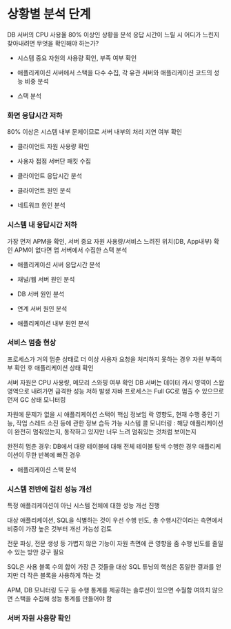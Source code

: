 # 상황별 분석 단계

DB 서버의 CPU 사용율 80% 이상인 상황을 분석
응답 시간이 느릴 시 어디가 느린지 찾아내려면 무엇을 확인해야 하는가?

* 시스템 중요 자원의 사용량 확인, 부족 여부 확인

* 애플리케이션 서버에서 스택을 다수 수집, 각 유관 서버와 애플리케이션 코드의 성능 비중 분석

* 스택 분석

### 화면 응답시간 저하

80% 이상은 시스템 내부 문제이므로 서버 내부의 처리 지연 여부 확인

* 클라이언트 자원 사용량 확인

* 사용자 접점 서버단 패킷 수집

* 클라이언트 응답시간 분석

* 클라이언트 원인 분석

* 네트워크 원인 분석

### 시스템 내 응답시간 저하

가장 먼저 APM을 확인, 서버 중요 자원 사용량/서비스 느려진 위치(DB, App내부) 확인
APM이 없다면 앱 서버에서 수집한 스택 분석

* 애플리케이션 서버 응답시간 분석

* 채널/웹 서버 원인 분석

* DB 서버 원인 분석

* 연계 서버 원인 분석

* 애플리케이션 내부 원인 분석

### 서비스 멈춤 현상

프로세스가 거의 멈춘 상태로 더 이상 사용자 요청을 처리하지 못하는 경우
자원 부족여부 확인 후 애플리케이션 상태 확인

서버 자원은 CPU 사용량, 메모리 스와핑 여부 확인
DB 서버는 데이터 캐시 영역이 스왑 영역으로 내려가면 급격한 성능 저하 발생
자바 프로세스는 Full GC로 멈출 수 있으므로 먼저 GC 상태 모니터링

자원에 문제가 없을 시 애플리케이션 스택이 핵심 정보임
락 영향도, 현재 수행 중인 기능, 작업 스레드 소진 등에 관한 정보 습득 가능
시스템 콜 모니터링 : 해당 애플리케이션이 완전히 멈춰있는지, 동작하고 있지만 너무 느려 멈춰있는 것처럼 보이는지

완전히 멈춘 경우:
DB에서 대량 테이블에 대해 전체 테이블 탐색 수행한 경우
애플리케이션이 무한 반복에 빠진 경우

* 애플리케이션 스택 분석

### 시스템 전반에 걸친 성능 개선

특정 애플리케이션이 아닌 시스템 전체에 대한 성능 개선 진행

대상 애플리케이션, SQL을 식별하는 것이 우선
수행 빈도, 총 수행시간이라는 측면에서 비중이 가장 높은 것부터 개선 가능성 검토

전문 파싱, 전문 생성 등 가볍지 않은 기능이 자원 측면에 큰 영향을 줌
수행 빈도를 줄일 수 있는 방안 강구 필요

SQL은 사용 블록 수의 합이 가장 큰 것들을 대상
SQL 튜닝의 핵심은 동일한 결과를 얻지만 더 작은 블록을 사용하게 하는 것

APM, DB 모니터링 도구 등 수행 통계를 제공하는 솔루션이 있으면 수월함
여의치 않으면 스택을 수집해 성능 통계를 만들어야 함

### 서버 자원 사용량 확인



